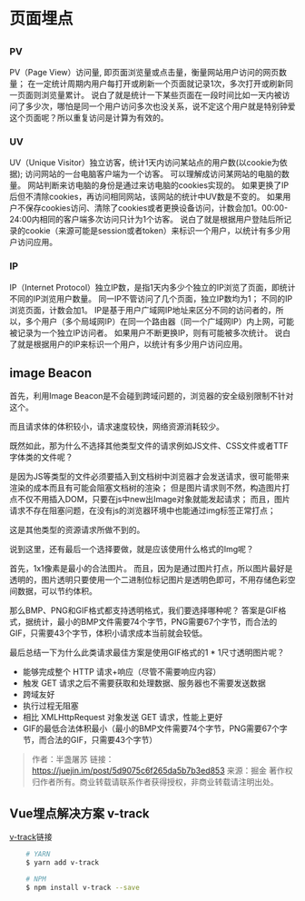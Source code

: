# 页面埋点

## 
###  PV

PV（Page View）访问量, 即页面浏览量或点击量，衡量网站用户访问的网页数量；
在一定统计周期内用户每打开或刷新一个页面就记录1次，多次打开或刷新同一页面则浏览量累计。
说白了就是统计一下某些页面在一段时间比如一天内被访问了多少次，哪怕是同一个用户访问多次也没关系，说不定这个用户就是特别钟爱这个页面呢？所以重复访问是计算为有效的。

### UV

UV（Unique Visitor）独立访客，统计1天内访问某站点的用户数(以cookie为依据);
访问网站的一台电脑客户端为一个访客。
可以理解成访问某网站的电脑的数量。
网站判断来访电脑的身份是通过来访电脑的cookies实现的。
如果更换了IP后但不清除cookies，再访问相同网站，该网站的统计中UV数是不变的。
如果用户不保存cookies访问、清除了cookies或者更换设备访问，计数会加1。00:00-24:00内相同的客户端多次访问只计为1个访客。
说白了就是根据用户登陆后所记录的cookie（来源可能是session或者token）来标识一个用户，以统计有多少用户访问应用。


### IP

IP（Internet Protocol）独立IP数，是指1天内多少个独立的IP浏览了页面，即统计不同的IP浏览用户数量。
同一IP不管访问了几个页面，独立IP数均为1；
不同的IP浏览页面，计数会加1。 
IP是基于用户广域网IP地址来区分不同的访问者的，所以，多个用户（多个局域网IP）在同一个路由器（同一个广域网IP）内上网，可能被记录为一个独立IP访问者。
如果用户不断更换IP，则有可能被多次统计。
说白了就是根据用户的IP来标识一个用户，以统计有多少用户访问应用。


## image Beacon

首先，利用Image Beacon是不会碰到跨域问题的，浏览器的安全级别限制不针对这个。

而且请求体的体积较小，请求速度较快，网络资源消耗较少。

既然如此，那为什么不选择其他类型文件的请求例如JS文件、CSS文件或者TTF字体类的文件呢？

是因为JS等类型的文件必须要插入到文档树中浏览器才会发送请求，很可能带来渲染的成本而且有可能会阻塞文档树的渲染；
但是图片请求则不然，构造图片打点不仅不用插入DOM，只要在js中new出Image对象就能发起请求；
而且，图片请求不存在阻塞问题，在没有js的浏览器环境中也能通过img标签正常打点；

这是其他类型的资源请求所做不到的。

说到这里，还有最后一个选择要做，就是应该使用什么格式的Img呢？

首先，1x1像素是最小的合法图片。
而且，因为是通过图片打点，所以图片最好是透明的，图片透明只要使用一个二进制位标记图片是透明色即可，不用存储色彩空间数据，可以节约体积。

那么BMP、PNG和GIF格式都支持透明格式，我们要选择哪种呢？
答案是GIF格式，据统计，最小的BMP文件需要74个字节，PNG需要67个字节，而合法的GIF，只需要43个字节，体积小请求成本当前就会较低。

最后总结一下为什么此类请求最佳方案是使用GIF格式的1 * 1尺寸透明图片呢？
- 能够完成整个 HTTP 请求+响应（尽管不需要响应内容）
- 触发 GET 请求之后不需要获取和处理数据、服务器也不需要发送数据
- 跨域友好
- 执行过程无阻塞
- 相比 XMLHttpRequest 对象发送 GET 请求，性能上更好
- GIF的最低合法体积最小（最小的BMP文件需要74个字节，PNG需要67个字节，而合法的GIF，只需要43个字节）

>作者：半盏屠苏
>链接：https://juejin.im/post/5d9075c6f265da5b7b3ed853
>来源：掘金
>著作权归作者所有。商业转载请联系作者获得授权，非商业转载请注明出处。



## Vue埋点解决方案 v-track

[v-track](https://lhammer.cn/v-track/#/)链接

``` sh
    # YARN
    $ yarn add v-track

    # NPM
    $ npm install v-track --save
```